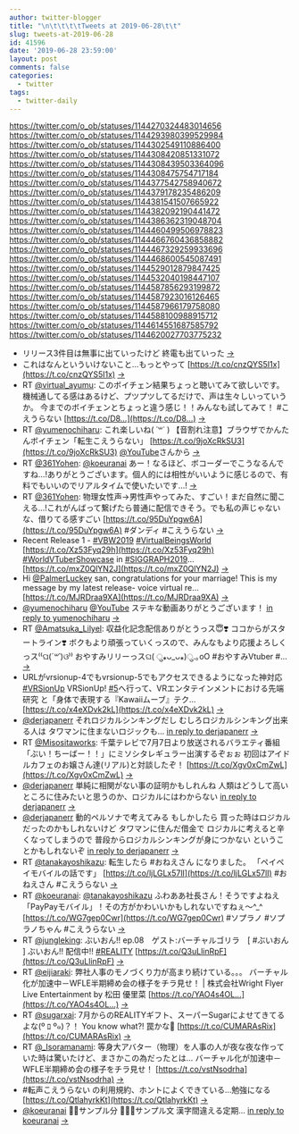 ```yaml
---
author: twitter-blogger
title: "\n\t\t\t\tTweets at 2019-06-28\t\t"
slug: tweets-at-2019-06-28
id: 41596
date: '2019-06-28 23:59:00'
layout: post
comments: false
categories:
  - twitter
tags:
  - twitter-daily
---
```


https://twitter.com/o_ob/statuses/1144270324483014656 https://twitter.com/o_ob/statuses/1144293980399529984 https://twitter.com/o_ob/statuses/1144302549110886400 https://twitter.com/o_ob/statuses/1144308420851331072 https://twitter.com/o_ob/statuses/1144308439503364096 https://twitter.com/o_ob/statuses/1144308475754717184 https://twitter.com/o_ob/statuses/1144377542758940672 https://twitter.com/o_ob/statuses/1144379178235486209 https://twitter.com/o_ob/statuses/1144381541507665922 https://twitter.com/o_ob/statuses/1144382092190441472 https://twitter.com/o_ob/statuses/1144386362319048704 https://twitter.com/o_ob/statuses/1144460499506978823 https://twitter.com/o_ob/statuses/1144466760436858882 https://twitter.com/o_ob/statuses/1144467329259933696 https://twitter.com/o_ob/statuses/1144468600545087491 https://twitter.com/o_ob/statuses/1144529012879847425 https://twitter.com/o_ob/statuses/1144532040198447107 https://twitter.com/o_ob/statuses/1144587856293199872 https://twitter.com/o_ob/statuses/1144587923016126465 https://twitter.com/o_ob/statuses/1144587966179758080 https://twitter.com/o_ob/statuses/1144588100988915712 https://twitter.com/o_ob/statuses/1144614551687585792 https://twitter.com/o_ob/statuses/1144620027703775232  

*   リリース3件目は無事に出ていったけど 終電も出ていった [->](https://twitter.com/o_ob/statuses/1144270324483014656)
*   これはなんといういけないこと…もっとやって [https://t.co/cnzQYS5I1x](https://t.co/cnzQYS5I1x) [->](https://twitter.com/o_ob/statuses/1144293980399529984)
*   RT [@virtual_ayumu](https://twitter.com/virtual_ayumu): このボイチェン結果ちょっと聴いてみて欲しいです。 機械通してる感はあるけど、プツプツしてるだけで、声は生々しいっていうか。 今までのボイチェンとちょっと違う感じ！！みんなも試してみて！ #こえうらない [https://t.co/D8…](https://t.co/D8…) [->](https://twitter.com/o_ob/statuses/1144302549110886400)
*   RT [@yumenochiharu](https://twitter.com/yumenochiharu): これ楽しいね( ˙꒳˙ ) 【音割れ注意】ブラウザでかんたんボイチェン「転生こえうらない」 [https://t.co/9joXcRkSU3](https://t.co/9joXcRkSU3) [@YouTube](https://twitter.com/YouTube)さんから [->](https://twitter.com/o_ob/statuses/1144308420851331072)
*   RT [@361Yohen](https://twitter.com/361Yohen): [@koeuranai](https://twitter.com/koeuranai) あー！なるほど、ボコーダーでこうなるんですね...!ありがとうございます。個人的には相性がいいように感じるので、有料でもいいのでリアルタイムで使いたいです...! [->](https://twitter.com/o_ob/statuses/1144308439503364096)
*   RT [@361Yohen](https://twitter.com/361Yohen): 物理女性声→男性声やってみた、すごい！まだ自然に聞こえる...!これがんばって繋げたら普通に配信できそう。でも私の声じゃないな、借りてる感すごい [https://t.co/95DuYpgw6A](https://t.co/95DuYpgw6A) #ダンディ #こえうらない [->](https://twitter.com/o_ob/statuses/1144308475754717184)
*   Recent Release 1 - [#VBW2019](https://twitter.com/search?q=%23VBW2019&src=hash) [#VirtualBeingsWorld](https://twitter.com/search?q=%23VirtualBeingsWorld&src=hash) [https://t.co/Xz53Fyq29h](https://t.co/Xz53Fyq29h) [#WorldVTuberShowcase](https://twitter.com/search?q=%23WorldVTuberShowcase&src=hash) in [#SIGGRAPH2019](https://twitter.com/search?q=%23SIGGRAPH2019&src=hash)… [https://t.co/mxZ0QlYN2J](https://t.co/mxZ0QlYN2J) [->](https://twitter.com/o_ob/statuses/1144377542758940672)
*   Hi [@PalmerLuckey](https://twitter.com/PalmerLuckey) san, congratulations for your marriage! This is my message by my latest release- voice virtual re… [https://t.co/MJRDraa9XA](https://t.co/MJRDraa9XA) [->](https://twitter.com/o_ob/statuses/1144379178235486209)
*   [@yumenochiharu](https://twitter.com/yumenochiharu) [@YouTube](https://twitter.com/YouTube) ステキな動画ありがとうございます！ [in reply to yumenochiharu](https://twitter.com/yumenochiharu/statuses/1144294625244413952) [->](https://twitter.com/o_ob/statuses/1144381541507665922)
*   RT [@Amatsuka_Lilyel](https://twitter.com/Amatsuka_Lilyel): 収益化記念配信ありがとうっス😇❣️ ココからがスタートライン❣️ ボクもより頑張っていくっスので、みんなもより応援よろしくっス⁽⁽ଘ(*´꒳`*)ଓ⁾⁾ おやすみリリーっスଘ( ु⁎ᴗ_ᴗ⁎)ु.｡oO #おやすみVtuber #… [->](https://twitter.com/o_ob/statuses/1144382092190441472)
*   URLがvrsionup-4でもvrsionup-5でもアクセスできるようになった神対応 [#VRSionUp](https://twitter.com/search?q=%23VRSionUp&src=hash) VRSionUp! [#5](https://twitter.com/search?q=%235&src=hash)へ行って、VRエンタテインメントにおける先端研究 と「身体で表現する『Kawaiiムーブ』テク… [https://t.co/x4eXDvk2kL](https://t.co/x4eXDvk2kL) [->](https://twitter.com/o_ob/statuses/1144386362319048704)
*   [@derjapanerr](https://twitter.com/derjapanerr) それロジカルシンキングだし むしろロジカルシンキング出来る人は タワマンに住まないロジックも... [in reply to derjapanerr](https://twitter.com/derjapanerr/statuses/1144459436276064256) [->](https://twitter.com/o_ob/statuses/1144460499506978823)
*   RT [@Misositaworks](https://twitter.com/Misositaworks): 千葉テレビで7月7日より放送されるバラエティ番組「ぶい！ちーばー！！」にミソシタレギュラー出演するぞぉぉ 初回はアイドルカフェのお嬢さん達(リアル)と対談したぞ！ [https://t.co/Xgv0xCmZwL](https://t.co/Xgv0xCmZwL) [->](https://twitter.com/o_ob/statuses/1144466760436858882)
*   [@derjapanerr](https://twitter.com/derjapanerr) 単純に相関がない事の証明かもしれんね 人類はどうして高いところに住みたいと思うのか、ロジカルにはわからない [in reply to derjapanerr](https://twitter.com/derjapanerr/statuses/1144464678820560896) [->](https://twitter.com/o_ob/statuses/1144467329259933696)
*   [@derjapanerr](https://twitter.com/derjapanerr) 動的ペルソナで考えてみる もしかしたら 買った時はロジカルだったのかもしれないけど タワマンに住んだ借金で ロジカルに考えると辛くなってしまうので 普段からロジカルシンキングが身につかない ということかもしれないぞ [in reply to derjapanerr](https://twitter.com/derjapanerr/statuses/1144467828726063104) [->](https://twitter.com/o_ob/statuses/1144468600545087491)
*   RT [@tanakayoshikazu](https://twitter.com/tanakayoshikazu): 転生したら #おねえさん になりました。 「ペイペイモバイルの話です」 [https://t.co/ljLGLx57lI](https://t.co/ljLGLx57lI) #おねえさん #こえうらない [->](https://twitter.com/o_ob/statuses/1144529012879847425)
*   RT [@koeuranai](https://twitter.com/koeuranai): [@tanakayoshikazu](https://twitter.com/tanakayoshikazu) ふわああ社長さん！そうですよねえ「PayPayモバイル」！その方がかわいいかもしれないですねぇ〜^_^ [https://t.co/WG7gep0Cwr](https://t.co/WG7gep0Cwr) #ソプラノ #ソプラノちゃん #こえうらない [->](https://twitter.com/o_ob/statuses/1144532040198447107)
*   RT [@jungleking](https://twitter.com/jungleking): ぶいおん!! ep.08　ゲスト:バーチャルゴリラ　[ #ぶいおん ] ぶいおん!! 配信中!! [#REALITY](https://twitter.com/search?q=%23REALITY&src=hash) [https://t.co/Q3uLlinRpF](https://t.co/Q3uLlinRpF) [->](https://twitter.com/o_ob/statuses/1144587856293199872)
*   RT [@eijiaraki](https://twitter.com/eijiaraki): 弊社人事のモノづくり力が高まり続けている。。。 バーチャル化が加速中－WFLE半期締め会の様子をチラ見せ！ | 株式会社Wright Flyer Live Entertainment by 松田 優里菜 [https://t.co/YAO4s4OL…](https://t.co/YAO4s4OL…) [->](https://twitter.com/o_ob/statuses/1144587923016126465)
*   RT [@sugarxai](https://twitter.com/sugarxai): 7月からのREALITYギフト、スーパーSugarによせてきてるよな(º ﾛ º๑)？！ You know what?! 罠かな🤔 [https://t.co/CUMARAsRix](https://t.co/CUMARAsRix) [->](https://twitter.com/o_ob/statuses/1144587966179758080)
*   RT [@_Isoramanami](https://twitter.com/_Isoramanami): 等身大アバター（物理）を人事の人が夜な夜な作っていた時は驚いたけど、まさかこの為だったとは… バーチャル化が加速中－WFLE半期締め会の様子をチラ見せ！ [https://t.co/vstNsodrha](https://t.co/vstNsodrha) [->](https://twitter.com/o_ob/statuses/1144588100988915712)
*   #転声こえうらない の利用規約、ホントによくできている…勉強になる [https://t.co/QtlahyrkKt](https://t.co/QtlahyrkKt) [->](https://twitter.com/o_ob/statuses/1144614551687585792)
*   [@koeuranai](https://twitter.com/koeuranai) 🙅‍♂️サンプル分 🙆🏼‍♀️サンプル文 漢字間違える定期... [in reply to koeuranai](https://twitter.com/koeuranai/statuses/1144615867226808320) [->](https://twitter.com/o_ob/statuses/1144620027703775232)